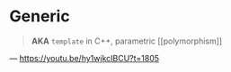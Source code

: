 # Generic

> **AKA** `template` in C++, parametric [[polymorphism]]

&mdash; https://youtu.be/hy1wjkcIBCU?t=1805
